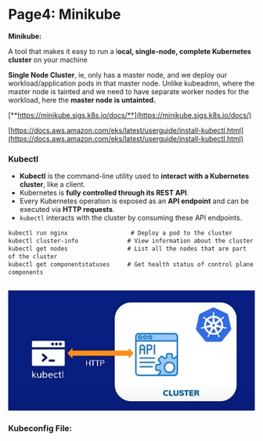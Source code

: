 # Page4: Minikube

**Minikube:**

A tool that makes it easy to run a l**ocal, single-node, complete Kubernetes cluster** on your machine

**Single Node Cluster**, ie, only has a master node, and we deploy our workload/application pods in that master node. Unlike kubeadmn, where the master node is tainted and we need to have separate worker nodes for the workload, here the **master node is untainted.**

&#x20;                                                 [**https://minikube.sigs.k8s.io/docs/**](https://minikube.sigs.k8s.io/docs/)

&#x20;                            [https://docs.aws.amazon.com/eks/latest/userguide/install-kubectl.html](https://docs.aws.amazon.com/eks/latest/userguide/install-kubectl.html)



### Kubectl



* **Kubectl** is the command-line utility used to **interact with a Kubernetes cluster**, like a client.
* Kubernetes is **fully controlled through its REST API**.
* Every Kubernetes operation is exposed as an **API endpoint** and can be executed via **HTTP requests**.
* `kubectl` interacts with the cluster by consuming these API endpoints.

```shell
kubectl run nginx                  # Deploy a pod to the cluster
kubectl cluster-info              # View information about the cluster
kubectl get nodes                 # List all the nodes that are part of the cluster
kubectl get componentstatuses     # Get health status of control plane components


```

&#x20;                                                  ![](<.gitbook/assets/image (4).png>)





### Kubeconfig File:
